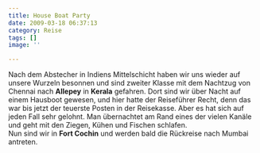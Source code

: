 ```yaml
---
title: House Boat Party
date: 2009-03-18 06:37:13
category: Reise
tags: []
image: ''

---
```


Nach dem Abstecher in Indiens Mittelschicht haben wir uns wieder auf unsere Wurzeln besonnen und sind zweiter Klasse mit dem Nachtzug von Chennai nach **Allepey** in **Kerala** gefahren. Dort sind wir über Nacht auf einem Hausboot gewesen, und hier hatte der Reiseführer Recht, denn das war bis jetzt der teuerste Posten in der Reisekasse. Aber es hat sich auf jeden Fall sehr gelohnt. Man übernachtet am Rand eines der vielen Kanäle und geht mit den Ziegen, Kühen und Fischen schlafen.  
Nun sind wir in **Fort Cochin** und werden bald die Rückreise nach Mumbai antreten.
